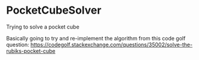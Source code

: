 # PocketCubeSolver
Trying to solve a pocket cube

Basically going to try and re-implement the algorithm from this code golf question:
https://codegolf.stackexchange.com/questions/35002/solve-the-rubiks-pocket-cube
